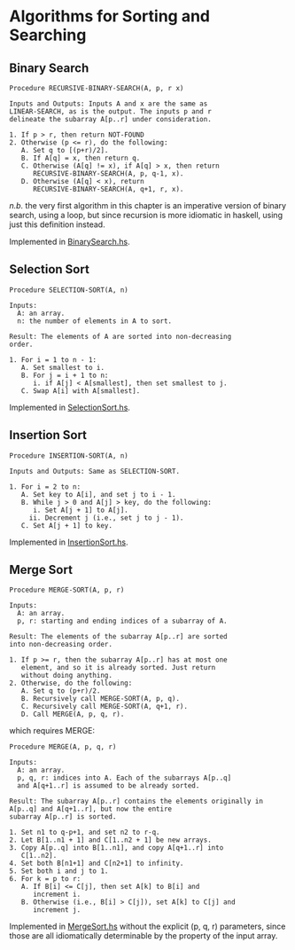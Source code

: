 # Algorithms for Sorting and Searching

## Binary Search

```
Procedure RECURSIVE-BINARY-SEARCH(A, p, r x)

Inputs and Outputs: Inputs A and x are the same as
LINEAR-SEARCH, as is the output. The inputs p and r
delineate the subarray A[p..r] under consideration.

1. If p > r, then return NOT-FOUND
2. Otherwise (p <= r), do the following:
   A. Set q to [(p+r)/2].
   B. If A[q] = x, then return q.
   C. Otherwise (A[q] != x), if A[q] > x, then return
      RECURSIVE-BINARY-SEARCH(A, p, q-1, x).
   D. Otherwise (A[q] < x), return
      RECURSIVE-BINARY-SEARCH(A, q+1, r, x).
```

*n.b.* the very first algorithm in this chapter is an imperative version of binary search, using a loop, but since recursion is more idiomatic in haskell, using just this definition instead.

Implemented in [BinarySearch.hs](BinarySearch.hs).

## Selection Sort

```
Procedure SELECTION-SORT(A, n)

Inputs:
  A: an array.
  n: the number of elements in A to sort.

Result: The elements of A are sorted into non-decreasing
order.

1. For i = 1 to n - 1:
   A. Set smallest to i.
   B. For j = i + 1 to n:
      i. if A[j] < A[smallest], then set smallest to j.
   C. Swap A[i] with A[smallest].
```

Implemented in [SelectionSort.hs](SelectionSort.hs).

## Insertion Sort

```
Procedure INSERTION-SORT(A, n)

Inputs and Outputs: Same as SELECTION-SORT.

1. For i = 2 to n:
   A. Set key to A[i], and set j to i - 1.
   B. While j > 0 and A[j] > key, do the following:
      i. Set A[j + 1] to A[j].
     ii. Decrement j (i.e., set j to j - 1).
   C. Set A[j + 1] to key.
```

Implemented in [InsertionSort.hs](InsertionSort.hs).

## Merge Sort

```
Procedure MERGE-SORT(A, p, r)

Inputs:
  A: an array.
  p, r: starting and ending indices of a subarray of A.

Result: The elements of the subarray A[p..r] are sorted
into non-decreasing order.

1. If p >= r, then the subarray A[p..r] has at most one
   element, and so it is already sorted. Just return
   without doing anything.
2. Otherwise, do the following:
   A. Set q to (p+r)/2.
   B. Recursively call MERGE-SORT(A, p, q).
   C. Recursively call MERGE-SORT(A, q+1, r).
   D. Call MERGE(A, p, q, r).
```

which requires MERGE:

```
Procedure MERGE(A, p, q, r)

Inputs:
  A: an array.
  p, q, r: indices into A. Each of the subarrays A[p..q]
  and A[q+1..r] is assumed to be already sorted.

Result: The subarray A[p..r] contains the elements originally in A[p..q] and A[q+1..r], but now the entire
subarray A[p..r] is sorted.

1. Set n1 to q-p+1, and set n2 to r-q.
2. Let B[1..n1 + 1] and C[1..n2 + 1] be new arrays.
3. Copy A[p..q] into B[1..n1], and copy A[q+1..r] into
   C[1..n2].
4. Set both B[n1+1] and C[n2+1] to infinity.
5. Set both i and j to 1.
6. For k = p to r:
   A. If B[i] <= C[j], then set A[k] to B[i] and
      increment i.
   B. Otherwise (i.e., B[i] > C[j]), set A[k] to C[j] and
      increment j.
```

Implemented in [MergeSort.hs](MergeSort.hs) without the explicit (p, q, r) parameters, since those are all idiomatically determinable by the property of the input array.
